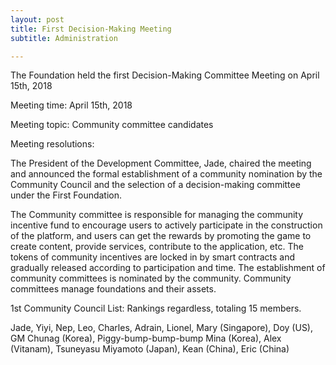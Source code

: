 ```yaml
---
layout: post
title: First Decision-Making Meeting
subtitle: Administration

---
```


The Foundation held the first  Decision-Making Committee Meeting on April 15th, 2018 


Meeting time: April 15th, 2018 


Meeting topic:  Community committee candidates

Meeting resolutions: 

The President of the Development Committee, Jade, chaired the meeting and announced the formal establishment of a community nomination by the Community Council and the selection of a decision-making committee under the First Foundation. 

The Community committee is responsible for managing the community incentive fund to encourage users to actively participate in the construction of the platform, and users can get the rewards by promoting the game to create content, provide services, contribute to the application, etc. The tokens of community incentives are locked in by smart contracts and gradually released according to participation and time. The establishment of community committees is nominated by the community. Community committees manage foundations and their assets. 

1st Community Council List: Rankings regardless, totaling 15 members.

Jade, Yiyi, Nep, Leo, Charles, Adrain, Lionel, Mary (Singapore), Doy (US), GM Chunag (Korea), Piggy-bump-bump-bump Mina (Korea), Alex (Vitanam), Tsuneyasu Miyamoto (Japan), Kean (China), Eric (China) 
